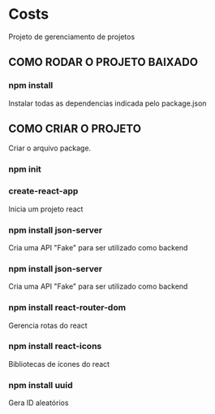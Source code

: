 # Costs
Projeto de gerenciamento de projetos

## COMO RODAR O PROJETO BAIXADO

### npm install
Instalar todas as dependencias indicada pelo package.json

## COMO CRIAR O PROJETO

Criar o arquivo package.
### npm init

### create-react-app
Inicia um projeto react

### npm install json-server
Cria uma API "Fake" para ser utilizado como backend

### npm install json-server
Cria uma API "Fake" para ser utilizado como backend

### npm install react-router-dom
Gerencia rotas do react

### npm install react-icons
Bibliotecas de ícones do react

### npm install uuid
Gera ID aleatórios